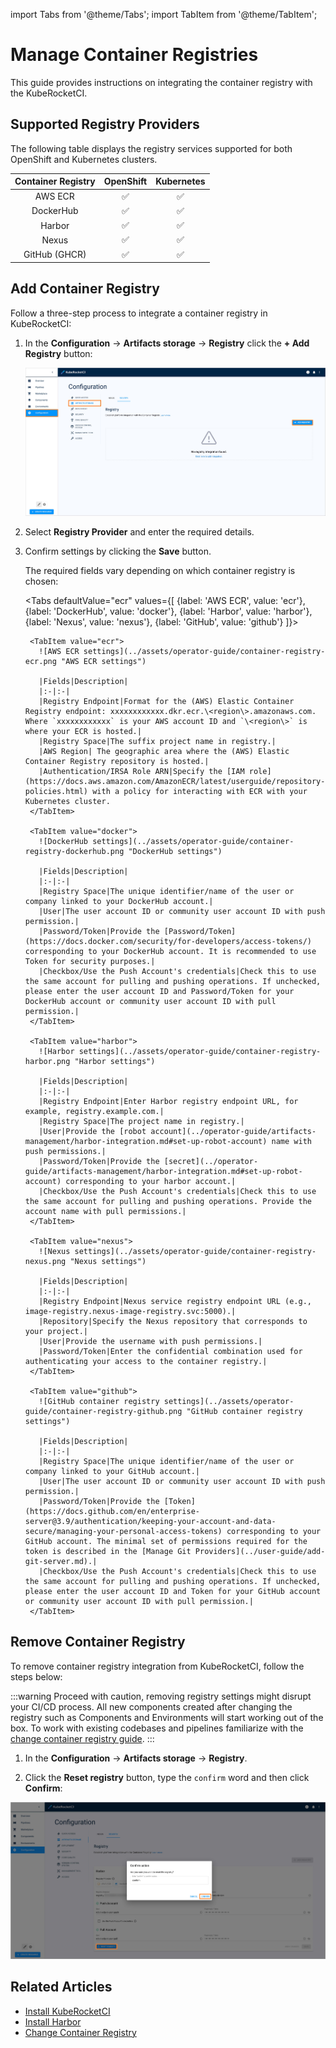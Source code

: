 import Tabs from '@theme/Tabs';
import TabItem from '@theme/TabItem';

# Manage Container Registries

<head>
  <link rel="canonical" href="https://docs.kuberocketci.io/docs/user-guide/manage-container-registries/" />
</head>

This guide provides instructions on integrating the container registry with the KubeRocketCI.

## Supported Registry Providers

The following table displays the registry services supported for both OpenShift and Kubernetes clusters.

|Container Registry|OpenShift|Kubernetes|
|:-:|:-:|:-:|
|AWS ECR|:white_check_mark:|:white_check_mark:|
|DockerHub|:white_check_mark:|:white_check_mark:|
|Harbor|:white_check_mark:|:white_check_mark:|
|Nexus|:white_check_mark:|:white_check_mark:|
|GitHub (GHCR)|:white_check_mark:|:white_check_mark:|

## Add Container Registry

Follow a three-step process to integrate a container registry in KubeRocketCI:

1. In the **Configuration** -> **Artifacts storage** -> **Registry** click the **+ Add Registry** button:

    ![Registry settings](../assets/operator-guide/container-registry-list.png "Registry settings")

2. Select **Registry Provider** and enter the required details.

3. Confirm settings by clicking the **Save** button.

    The required fields vary depending on which container registry is chosen:

    <Tabs
      defaultValue="ecr"
      values={[
        {label: 'AWS ECR', value: 'ecr'},
        {label: 'DockerHub', value: 'docker'},
        {label: 'Harbor', value: 'harbor'},
        {label: 'Nexus', value: 'nexus'},
        {label: 'GitHub', value: 'github'}
      ]}>

        <TabItem value="ecr">
          ![AWS ECR settings](../assets/operator-guide/container-registry-ecr.png "AWS ECR settings")

          |Fields|Description|
          |:-|:-|
          |Registry Endpoint|Format for the (AWS) Elastic Container Registry endpoint: xxxxxxxxxxxx.dkr.ecr.\<region\>.amazonaws.com. Where `xxxxxxxxxxxx` is your AWS account ID and `\<region\>` is where your ECR is hosted.|
          |Registry Space|The suffix project name in registry.|
          |AWS Region| The geographic area where the (AWS) Elastic Container Registry repository is hosted.|
          |Authentication/IRSA Role ARN|Specify the [IAM role](https://docs.aws.amazon.com/AmazonECR/latest/userguide/repository-policies.html) with a policy for interacting with ECR with your Kubernetes cluster.
        </TabItem>

        <TabItem value="docker">
          ![DockerHub settings](../assets/operator-guide/container-registry-dockerhub.png "DockerHub settings")

          |Fields|Description|
          |:-|:-|
          |Registry Space|The unique identifier/name of the user or company linked to your DockerHub account.|
          |User|The user account ID or community user account ID with push permission.|
          |Password/Token|Provide the [Password/Token](https://docs.docker.com/security/for-developers/access-tokens/) corresponding to your DockerHub account. It is recommended to use Token for security purposes.|
          |Checkbox/Use the Push Account's credentials|Check this to use the same account for pulling and pushing operations. If unchecked, please enter the user account ID and Password/Token for your DockerHub account or community user account ID with pull permission.|
        </TabItem>

        <TabItem value="harbor">
          ![Harbor settings](../assets/operator-guide/container-registry-harbor.png "Harbor settings")

          |Fields|Description|
          |:-|:-|
          |Registry Endpoint|Enter Harbor registry endpoint URL, for example, registry.example.com.|
          |Registry Space|The project name in registry.|
          |User|Provide the [robot account](../operator-guide/artifacts-management/harbor-integration.md#set-up-robot-account) name with push permissions.|
          |Password/Token|Provide the [secret](../operator-guide/artifacts-management/harbor-integration.md#set-up-robot-account) corresponding to your harbor account.|
          |Checkbox/Use the Push Account's credentials|Check this to use the same account for pulling and pushing operations. Provide the account name with pull permissions.|
        </TabItem>

        <TabItem value="nexus">
          ![Nexus settings](../assets/operator-guide/container-registry-nexus.png "Nexus settings")

          |Fields|Description|
          |:-|:-|
          |Registry Endpoint|Nexus service registry endpoint URL (e.g., image-registry.nexus-image-registry.svc:5000).|
          |Repository|Specify the Nexus repository that corresponds to your project.|
          |User|Provide the username with push permissions.|
          |Password/Token|Enter the confidential combination used for authenticating your access to the container registry.|
        </TabItem>

        <TabItem value="github">
          ![GitHub container registry settings](../assets/operator-guide/container-registry-github.png "GitHub container registry settings")

          |Fields|Description|
          |:-|:-|
          |Registry Space|The unique identifier/name of the user or company linked to your GitHub account.|
          |User|The user account ID or community user account ID with push permission.|
          |Password/Token|Provide the [Token](https://docs.github.com/en/enterprise-server@3.9/authentication/keeping-your-account-and-data-secure/managing-your-personal-access-tokens) corresponding to your  GitHub account. The minimal set of permissions required for the token is described in the [Manage Git Providers](../user-guide/add-git-server.md).|
          |Checkbox/Use the Push Account's credentials|Check this to use the same account for pulling and pushing operations. If unchecked, please enter the user account ID and Token for your GitHub account or community user account ID with pull permission.|
        </TabItem>
    </Tabs>

## Remove Container Registry

To remove container registry integration from KubeRocketCI, follow the steps below:

:::warning
    Proceed with caution, removing registry settings might disrupt your CI/CD process. All new components created after changing the registry such as Components and Environments will start working out of the box. To work with existing codebases and pipelines familiarize with the [change container registry guide](change-container-registry.md).
:::

  1. In the **Configuration** -> **Artifacts storage** -> **Registry**.

  2. Click the **Reset registry** button, type the `confirm` word and then click **Confirm**:

  ![Registry settings](../assets/operator-guide/container-registry-reset.png "Registry settings")

## Related Articles

* [Install KubeRocketCI](../operator-guide/install-kuberocketci.md)
* [Install Harbor](../operator-guide/artifacts-management/harbor-installation.md)
* [Change Container Registry](change-container-registry.md)
